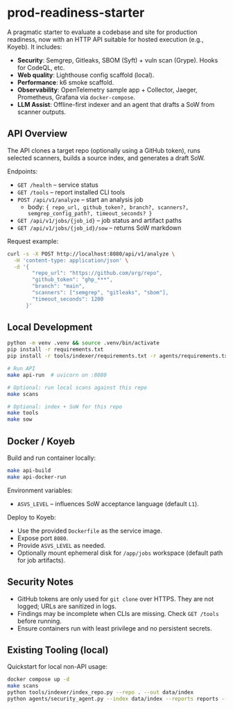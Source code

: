 # prod-readiness-starter

A pragmatic starter to evaluate a codebase and site for production readiness, now with an HTTP API suitable for hosted execution (e.g., Koyeb). It includes:
- **Security**: Semgrep, Gitleaks, SBOM (Syft) + vuln scan (Grype). Hooks for CodeQL, etc.
- **Web quality**: Lighthouse config scaffold (local).
- **Performance**: k6 smoke scaffold.
- **Observability**: OpenTelemetry sample app + Collector, Jaeger, Prometheus, Grafana via `docker-compose`.
- **LLM Assist**: Offline-first indexer and an agent that drafts a SoW from scanner outputs.

## API Overview

The API clones a target repo (optionally using a GitHub token), runs selected scanners, builds a source index, and generates a draft SoW.

Endpoints:
- `GET /health` – service status
- `GET /tools` – report installed CLI tools
- `POST /api/v1/analyze` – start an analysis job
  - body: `{ repo_url, github_token?, branch?, scanners?, semgrep_config_path?, timeout_seconds? }`
- `GET /api/v1/jobs/{job_id}` – job status and artifact paths
- `GET /api/v1/jobs/{job_id}/sow` – returns SoW markdown

Request example:
```bash
curl -s -X POST http://localhost:8080/api/v1/analyze \
  -H 'content-type: application/json' \
  -d '{
        "repo_url": "https://github.com/org/repo",
        "github_token": "ghp_***",
        "branch": "main",
        "scanners": ["semgrep", "gitleaks", "sbom"],
        "timeout_seconds": 1200
      }'
```

## Local Development

```bash
python -m venv .venv && source .venv/bin/activate
pip install -r requirements.txt
pip install -r tools/indexer/requirements.txt -r agents/requirements.txt

# Run API
make api-run  # uvicorn on :8080

# Optional: run local scans against this repo
make scans

# Optional: index + SoW for this repo
make tools
make sow
```

## Docker / Koyeb

Build and run container locally:
```bash
make api-build
make api-docker-run
```

Environment variables:
- `ASVS_LEVEL` – influences SoW acceptance language (default `L1`).

Deploy to Koyeb:
- Use the provided `Dockerfile` as the service image.
- Expose port `8080`.
- Provide `ASVS_LEVEL` as needed.
- Optionally mount ephemeral disk for `/app/jobs` workspace (default path for job artifacts).

## Security Notes
- GitHub tokens are only used for `git clone` over HTTPS. They are not logged; URLs are sanitized in logs.
- Findings may be incomplete when CLIs are missing. Check `GET /tools` before running.
- Ensure containers run with least privilege and no persistent secrets.

## Existing Tooling (local)

Quickstart for local non-API usage:
```bash
docker compose up -d
make scans
python tools/indexer/index_repo.py --repo . --out data/index
python agents/security_agent.py --index data/index --reports reports --out out/sow.md
```
